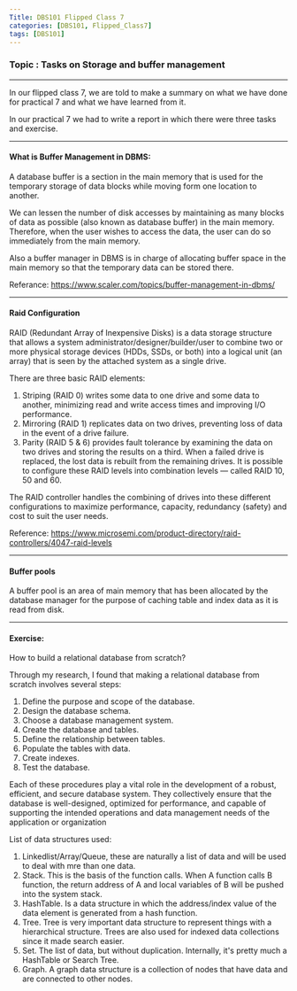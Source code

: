 ```yaml
---
Title: DBS101 Flipped Class 7
categories: [DBS101, Flipped_Class7]
tags: [DBS101]
---
```


### Topic : Tasks on Storage and buffer management
----
In our flipped class 7, we are told to make a summary on what we have done for practical 7 and what we have learned from it.

In our practical 7 we had to write a report in which there were three tasks and exercise.

---
#### What is Buffer Management in DBMS:
A database buffer is a section in the main memory that is used for the temporary storage of data blocks while moving form one location to another. 

We can lessen the number of disk accesses by maintaining as many blocks of data as possible (also known as database buffer) in the main memory. Therefore, when the user wishes to access the data, the user can do so immediately from the main memory. 

Also a buffer manager in DBMS is in charge of allocating buffer space in the main memory so that the temporary data can be stored there.

Referance: 
https://www.scaler.com/topics/buffer-management-in-dbms/

---
#### Raid Configuration
RAID (Redundant Array of Inexpensive Disks) is a data storage structure that allows a system administrator/designer/builder/user to combine two or more physical storage devices (HDDs, SSDs, or both) into a logical unit (an array) that is seen by the attached system as a single drive.

There are three basic RAID elements:

1. Striping (RAID 0) writes some data to one drive and some data to another, minimizing read and write access times and improving I/O performance.
2. Mirroring (RAID 1) replicates data on two drives, preventing loss of data in the event of a drive failure.
3. Parity (RAID 5 & 6) provides fault tolerance by examining the data on two drives and storing the results on a third. When a failed drive is replaced, the lost data is rebuilt from the remaining drives.
It is possible to configure these RAID levels into combination levels — called RAID 10, 50 and 60.

The RAID controller handles the combining of drives into these different configurations to maximize performance, capacity, redundancy (safety) and cost to suit the user needs.

Reference:
https://www.microsemi.com/product-directory/raid-controllers/4047-raid-levels

---
#### Buffer pools
A buffer pool is an area of main memory that has been allocated by the database manager for the purpose of caching table and index data as it is read from disk.

---
#### Exercise:
How to build a relational database from scratch?

Through my research, I found that making a relational database from scratch involves several steps:

1. Define the purpose and scope of the database.
2. Design the database schema.
3. Choose a database management system.
4. Create the database and tables.
5. Define the relationship between tables.
6. Populate the tables with data.
7. Create indexes.
8. Test the database.

Each of these procedures play a vital role in the development of a robust, efficient, and secure database system. They collectively ensure that the database is well-designed, optimized for performance, and capable of supporting the intended operations and data management needs of the application or organization

List of data structures used:

1. Linkedlist/Array/Queue, these are naturally a list of data and will be used to deal with mre than one data.
2. Stack. This is the basis of the function calls. When A function calls B function, the return address of A and local variables of B will be pushed into the system stack.
3. HashTable. Is a data structure in which the address/index value of the data element is generated from a hash function.
4. Tree. Tree is very important data structure to represent things with a hierarchical structure. Trees are also used for indexed data collections since it made search easier.
5. Set. The list of data, but without duplication. Internally, it's pretty much a HashTable or Search Tree.
6. Graph. A graph data structure is a collection of nodes that have data and are connected to other nodes.
